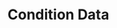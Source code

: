 # Condition Data

<Badge type="tip" vertical="top" text="Elementor Pro" /> <Badge type="warning" vertical="top" text="Advanced" />
